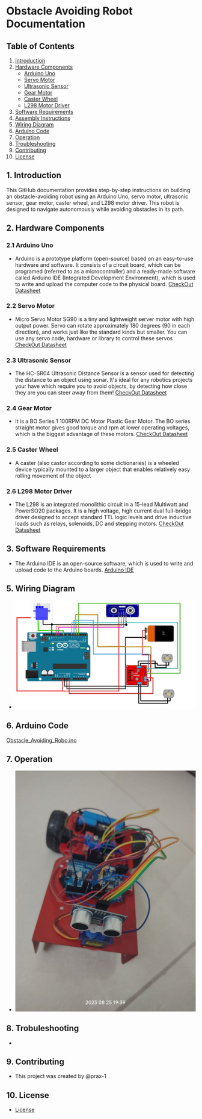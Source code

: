 # Obstacle Avoiding Robot Documentation

## Table of Contents
1. [Introduction](Introduction)
2. [Hardware Components](#hardware-components)
   - [Arduino Uno](#arduino-uno)
   - [Servo Motor](#servo-motor)
   - [Ultrasonic Sensor](#ultrasonic-sensor)
   - [Gear Motor](#gear-motor)
   - [Caster Wheel](#caster-wheel)
   - [L298 Motor Driver](#l298-motor-driver)
3. [Software Requirements](#software-requirements)
4. [Assembly Instructions](#assembly-instructions)
5. [Wiring Diagram](#wiring-diagram)
6. [Arduino Code](#arduino-code)
7. [Operation](#operation)
8. [Troubleshooting](#troubleshooting)
9. [Contributing](#contributing)
10. [License](#license)

## 1. Introduction
This GitHub documentation provides step-by-step instructions on building an obstacle-avoiding robot using an Arduino Uno, servo motor, ultrasonic sensor, gear motor, caster wheel, and L298 motor driver. This robot is designed to navigate autonomously while avoiding obstacles in its path.

## 2. Hardware Components
### 2.1 Arduino Uno
- Arduino is a prototype platform (open-source) based on an easy-to-use hardware and software. It consists of a circuit board, which can be programed (referred to as a microcontroller) and a ready-made software called Arduino IDE (Integrated Development Environment), which is used to write and upload the computer code to the physical board.
[CheckOut Datasheet]()

### 2.2 Servo Motor
- Micro Servo Motor SG90 is a tiny and lightweight server motor with high output power. Servo can rotate approximately 180 degrees (90 in each direction), and works just like the standard kinds but smaller. You can use any servo code, hardware or library to control these servos
[CheckOut Datasheet](http://www.datasheet-pdf.com/PDF/SG90-Datasheet-TowerPro-791970)

### 2.3 Ultrasonic Sensor
- The HC-SR04 Ultrasonic Distance Sensor is a sensor used for detecting the distance to an object using sonar. It's ideal for any robotics projects your have which require you to avoid objects, by detecting how close they are you can steer away from them!
[CheckOut Datasheet](https://www.alldatasheet.com/datasheet-pdf/pdf/1132204/ETC2/HCSR04.html)

### 2.4 Gear Motor
- It is a BO Series 1 100RPM DC Motor Plastic Gear Motor. The BO series straight motor gives good torque and rpm at lower operating voltages, which is the biggest advantage of these motors.
[CheckOut Datasheet](https://media.digikey.com/pdf/Data%20Sheets/Adafruit%20PDFs/3777_Web.pdf)

### 2.5 Caster Wheel
- A caster (also castor according to some dictionaries) is a wheeled device typically mounted to a larger object that enables relatively easy rolling movement of the object

### 2.6 L298 Motor Driver
- The L298 is an integrated monolithic circuit in a 15-lead Multiwatt and PowerSO20 packages. It is a high voltage, high current dual full-bridge driver designed to accept standard TTL logic levels and drive inductive loads such as relays, solenoids, DC and stepping motors.
[CheckOut Datasheet](https://www.sparkfun.com/datasheets/Robotics/L298_H_Bridge.pdf)

## 3. Software Requirements
- The Arduino IDE is an open-source software, which is used to write and upload code to the Arduino boards.
[Arduino IDE](https://www.arduino.cc/en/software)

## 5. Wiring Diagram
- ![Circuit](Circuit_Diagram.png)

## 6. Arduino Code

[Obstacle_Avoiding_Robo.ino](obstacle_avdng/obstacle_avdng.ino)

## 7. Operation
- ![Robo](robo.jpg)

## 8. Trobuleshooting
-

## 9. Contributing
- This project was created by @prax-1

## 10. License
- [License](../LICENSE)
